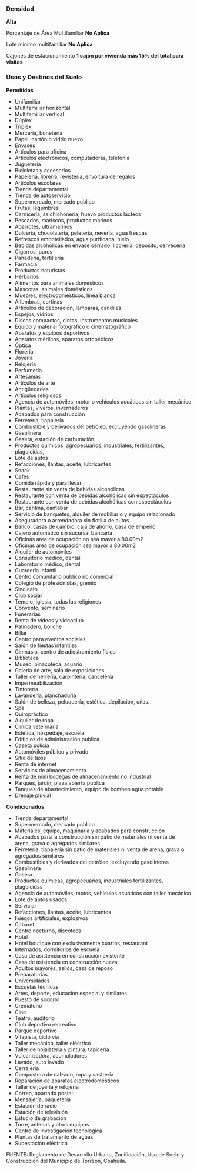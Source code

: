 ﻿
### Densidad

**Alta**

Porcentaje de Área Multifamiliar
**No Aplica**

Lote mínimo multifamiliar
**No Aplica**

Cajones de estacionamiento
**1 cajón por vivienda más 15% del total para visitas**

### Usos y Destinos del Suelo

**Permitidos**

* Unifamiliar
* Multifamiliar horizontal
* Multifamiliar vertical
* Dúplex
* Triplex
* Mercería, bonetería
* Papel, cartón o vidrio nuevo
* Envases
* Artículos para oficina
* Artículos electrónicos, computadoras, telefonía
* Juguetería
* Bicicletas y accesorios
* Papelería, librería, revisteria, envoltura de regalos
* Artículos escolares
* Tienda departamental
* Tienda de autoservicio
* Supermercado, mercado publico
* Frutas, legumbres
* Carnicería, salchichoneria, huevo productos lácteos
* Pescados, mariscos, productos marinos
* Abarrotes, ultramarinos
* Dulcería, chocolatería, peletería, nevería, agua frescas
* Refrescos embotellados, agua purificada, hielo
* Bebidas alcohólicas en envase cerrado, licorería, deposito, cervecería
* Cigarros, puros
* Panadería, tortillería
* Farmacia
* Productos naturistas
* Herbarios
* Alimentos para animales domésticos
* Mascotas, animales domésticos
* Muebles, electrodomésticos, línea blanca
* Alfombras, cortinas
* Artículos de decoración, lámparas, candiles
* Espejos, vidrios
* Discos compactos, cintas, instrumentos musicales
* Equipo y material fotográfico o cinematográfico
* Aparatos y equipos deportivos
* Aparatos médicos, aparatos ortopédicos
* Óptica
* Florería
* Joyería
* Relojería
* Perfumería
* Artesanías
* Artículos de arte
* Antigüedades
* Artículos religiosos
* Agencia de automóviles, motor o vehículos acuáticos sin taller mecánico
* Plantas, viveros, invernaderos
* Acabados para construcción
* Ferretería, tlapalería
* Combustible y derivados del petróleo, excluyendo gasolineras
* Gasolinera
* Gasera, estación de carburación
* Productos químicos, agropecuarios, industriales, fertilizantes, plaguicidas,
* Lote de autos
* Refacciones, llantas, aceite, lubricantes
* Snack
* Cafés
* Comida rápida y para llevar
* Restaurante sin venta de bebidas alcohólicas
* Restaurante con venta de bebidas alcohólicas sin espectáculos
* Restaurante con venta de bebidas alcohólicas con espectáculos
* Bar, cantina, cantabar
* Servicio de banquetes, alquiler de mobiliario y equipo relacionado
* Aseguradora o arrendadora sin flotilla de autos
* Banco, casas de cambio, caja de ahorro, casa de empeño
* Cajero automático sin sucursal bancaria
* Oficinas área de ocupación no sea mayor a 80.00m2
* Oficinas área de ocupación sea mayor a 80.00m2
* Alquiler de automóviles
* Consultorio médico, dental
* Laboratorio médico, dental
* Guardería infantil
* Centro comunitario público no comercial
* Colegio de profesionistas, gremio
* Sindicato
* Club social
* Templo, iglesia, todas las religiones
* Convento, seminario
* Funerarias
* Renta de videos y videoclub
* Patinadero, boliche
* Billar
* Centro para eventos sociales
* Salón de fiestas infantiles
* Gimnasio, centro de adiestramiento físico
* Biblioteca
* Museo, pinacoteca, acuario
* Galería de arte, sala de exposiciones
* Taller de herrería, carpintería, cancelería
* Impermeabilización
* Tintorería
* Lavandería, planchaduria
* Salón de belleza, peluquería, estética, depilación, uñas.
* Spa
* Quiropráctico
* Alquiler de ropa
* Clínica veterinaria
* Estética, hospedaje, escuela
* Edificios de administración publica
* Caseta policía
* Automóviles público y privado
* Sitio de taxis
* Renta de internet
* Servicios de almacenamiento
* Renta de mini bodegas de almacenamiento no industrial
* Parques, jardín, plaza abierta publica
* Tanques de abastecimiento, equipo de bombeo agua potable
* Drenaje pluvial

**Condicionados**

* Tienda departamental
* Supermercado, mercado publico
* Materiales, equipo, maquinaria y acabados para construcción
* Acabados para la construcción sin patio de materiales ni venta de arena, grava o agregados similares
* Ferretería, tlapalería sin patio de materiales ni venta de arena, grava o agregados similares
* Combustibles y derivados del petróleo, excluyendo gasolineras
* Gasolinera
* Gasera
* Productos químicas, agropecuarios, industriales fertilizantes, plaguicidas
* Agencia de automóviles, motos, vehículos acuáticos con taller mecánico
* Lote de autos usados
* Serviciar
* Refacciones, llantas, aceite, lubricantes
* Fuegos artificiales, explosivos
* Cabaret
* Centro nocturno, discoteca
* Hotel
* Hotel boutique con exclusivamente cuartos, restaurant
* Internados, dormitorios de escuela
* Casa de asistencia en construcción existente
* Casa de asistencia en construcción nueva
* Adultos mayores, asilos, casa de reposo
* Preparatorias
* Universidades
* Escuelas técnicas
* Artes, deporte, educación especial y similares
* Puesto de socorro
* Crematorio
* Cine
* Teatro, auditorio
* Club deportivo recreativo
* Parque deportivo
* Vitapista, ciclo vía
* Taller mecánico, taller eléctrico
* Taller de hojalatería y pintura, tapicería
* Vulcanizadora, acumuladores
* Lavado, auto lavado
* Cerrajería
* Compostura de calzado, ropa y sastrería
* Reparación de aparatos electrodomésticos
* Taller de joyería y relojería
* Correo, apartado postal
* Mensajería, paquetería
* Estación de radio
* Estación de televisión
* Estudio de grabación
* Torre, antenas y otros equipos
* Centro de investigación tecnológica
* Plantas de tratamiento de aguas
* Subestación eléctrica

FUENTE: Reglamento de Desarrollo Urbano, Zonificación, Uso de Suelo y Construcción del Municipio de Torreón, Coahuila.

